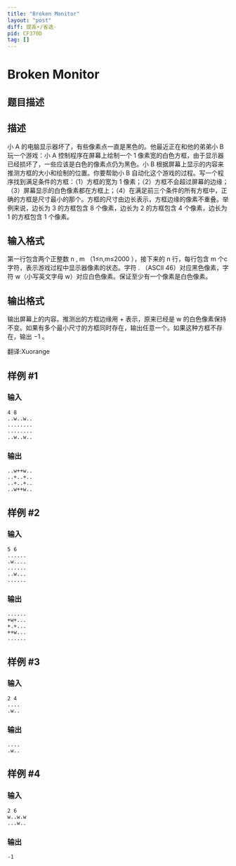 ```yaml
---
title: "Broken Monitor"
layout: "post"
diff: 提高+/省选-
pid: CF370D
tag: []
---
```


# Broken Monitor

## 题目描述

## 描述
小 A 的电脑显示器坏了，有些像素点一直是黑色的。他最近正在和他的弟弟小 B 玩一个游戏：小 A 控制程序在屏幕上绘制一个 1 像素宽的白色方框，由于显示器已经损坏了，一些应该是白色的像素点仍为黑色。小 B 根据屏幕上显示的内容来推测方框的大小和绘制的位置。你要帮助小 B 自动化这个游戏的过程。写一个程序找到满足条件的方框：（1）方框的宽为 1 像素；（2）方框不会超过屏幕的边缘；（3）屏幕显示的白色像素都在方框上；（4）在满足前三个条件的所有方框中，正确的方框是尺寸最小的那个。方框的尺寸由边长表示，方框边缘的像素不重叠。举例来说，边长为 3 的方框包含 8 个像素，边长为 2 的方框包含 4 个像素，边长为 1 的方框包含 1 个像素。

## 输入格式

第一行包含两个正整数 n , m （1≤n,m≤2000 ），接下来的 n 行，每行包含 m 个c字符，表示游戏过程中显示器像素的状态。字符 . （ASCII 46）对应黑色像素，字符 w（小写英文字母 w）对应白色像素。保证至少有一个像素是白色像素。

## 输出格式

输出屏幕上的内容。推测出的方框边缘用 + 表示，原来已经是 w 的白色像素保持不变。如果有多个最小尺寸的方框同时存在，输出任意一个。如果这种方框不存在，输出 −1 。

翻译:Xuorange

## 样例 #1

### 输入

```
4 8
..w..w..
........
........
..w..w..

```

### 输出

```
..w++w..
..+..+..
..+..+..
..w++w..

```

## 样例 #2

### 输入

```
5 6
......
.w....
......
..w...
......

```

### 输出

```
......
+w+...
+.+...
++w...
......

```

## 样例 #3

### 输入

```
2 4
....
.w..

```

### 输出

```
....
.w..

```

## 样例 #4

### 输入

```
2 6
w..w.w
...w..

```

### 输出

```
-1

```

